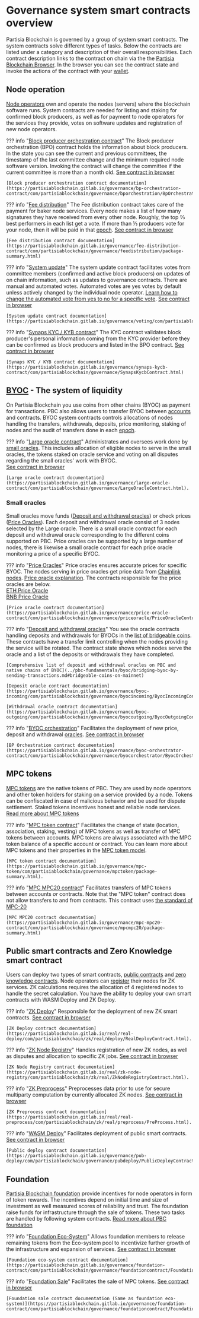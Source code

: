 # Governance system smart contracts overview

Partisia Blockchain is governed by a group of system smart contracts. The system
contracts solve different types of tasks. Below the contracts are listed under a category and description of
their overall responsibilities. Each contract description links to the contract on chain via the
the [Partisia Blockchain Browser](https://browser.partisiablockchain.com/). In the browser you can see the contract state and
invoke the actions of the contract with your [wallet](https://snaps.metamask.io/snap/npm/partisiablockchain/snap/).


## Node operation

[Node operators](../node-operations/start-running-a-node.md) own and operate
the nodes (servers) where the blockchain software runs. System contracts are needed for listing and staking for 
confirmed block producers, as well as for payment to node operators for the services they provide, votes on software updates and registration of new node operators.

??? info "[Block producer orchestration contract](https://browser.partisiablockchain.com/contracts/04203b77743ad0ca831df9430a6be515195733ad91)"
    The Block producer orchestration (BPO) contract holds the information about block producers. In the state you can see
    the current and previous committees, the timestamp of the last committee change and the minimum required node software version. Invoking the contract will change the committee if the current committee is more than a month old. [See contract in browser](https://browser.partisiablockchain.com/contracts/04203b77743ad0ca831df9430a6be515195733ad91)
    
    [Block producer orchestration contract documentation](https://partisiablockchain.gitlab.io/governance/bp-orchestration-contract/com/partisiablockchain/governance/bporchestration/BpOrchestrationContract.html)


??? info "[Fee distribution](https://browser.partisiablockchain.com/contracts/04fe17d1009372c8ed3ac5b790b32e349359c2c7e9)"
    The Fee distribution contract takes care of the payment for baker node services. Every node makes a list of how many
    signatures they have received from every other node. Roughly, the top ⅔ best performers in each list get a vote. If more
    than ⅓ producers vote for your node, then it will be paid in that [epoch](dictionary.md#epoch). [See contract in browser](https://browser.partisiablockchain.com/contracts/04fe17d1009372c8ed3ac5b790b32e349359c2c7e9)

    [Fee distribution contract documentation](https://partisiablockchain.gitlab.io/governance/fee-distribution-contract/com/partisiablockchain/governance/feedistribution/package-summary.html)

??? info "[System update](https://browser.partisiablockchain.com/contracts/04c5f00d7c6d70c3d0919fd7f81c7b9bfe16063620)"
    The system update contract facilitates votes from committee members (confirmed and active block producers) on updates of
    on chain information, such as updates to governance contracts. There are manual and automated votes. Automated votes are
    yes votes by default unless actively changed by the individual node operator. [Learn how to change the automated vote from yes to no for a specific vote](../node-operations/how-system-updates-and-voting-work.md). [See contract in browser](https://browser.partisiablockchain.com/contracts/04c5f00d7c6d70c3d0919fd7f81c7b9bfe16063620)

    [System update contract documentation](https://partisiablockchain.gitlab.io/governance/voting/com/partisiablockchain/governance/voting/VotingContract.html)

??? info "[Synaps KYC / KYB contract](https://browser.partisiablockchain.com/contracts/014aeb24bb43eb1d62c0cebf2a1318e63e35e53f96)"
    The KYC contract validates block producer's personal information coming from the KYC provider before they can be
    confirmed as block producers and listed in the BPO contract. [See contract in browser](https://browser.partisiablockchain.com/contracts/014aeb24bb43eb1d62c0cebf2a1318e63e35e53f96)

    [Synaps KYC / KYB contract documentation](https://partisiablockchain.gitlab.io/governance/synaps-kycb-contract/com/partisiablockchain/governance/SynapsKycbContract.html)

## [BYOC](../pbc-fundamentals/byoc/introduction-to-byoc.md) - The system of liquidity

On Partisia Blockchain you use coins from other chains (BYOC) as payment for transactions. PBC also allows users to
transfer BYOC between [accounts](create-an-account.md) and contracts. BYOC system contracts controls allocations of nodes handling the
transfers, withdrawals, deposits, price monitoring, staking of nodes and the audit of transfers done in each [epoch](dictionary.md#epoch).

??? info "[Large oracle contract](https://browser.partisiablockchain.com/contracts/04f1ab744630e57fb9cfcd42e6ccbf386977680014)"
    Administrates and oversees work done by [small oracles](../pbc-fundamentals/dictionary.md#small-oracle). This includes allocation of eligible nodes to serve in the small oracles, the tokens staked on oracle service and voting on all disputes regarding the small oracles' work with BYOC.   
    [See contract in browser](https://browser.partisiablockchain.com/contracts/04f1ab744630e57fb9cfcd42e6ccbf386977680014)    

    [Large oracle contract documentation](https://partisiablockchain.gitlab.io/governance/large-oracle-contract/com/partisiablockchain/governance/LargeOracleContract.html).

### Small oracles

Small oracles move funds ([Deposit and withdrawal oracles](https://partisiablockchain.gitlab.io/documentation/node-operations/oracles-on-partisia-blockchain.html#what-is-a-small-oracle)) or check prices ([Price Oracles](../pbc-fundamentals/dictionary.md#price-oracle)). Each deposit and withdrawal oracle consist of 3 nodes selected by the Large oracle. There is a small oracle contract for each deposit and withdrawal oracle corresponding to the different coins supported on PBC. Price oracles can be supported by a large number of nodes, there is likewise a small oracle contract for each price oracle monitoring a price of a specific BYOC.

??? info "[Price Oracles](../pbc-fundamentals/dictionary.md#price-oracle)"
    Price oracles ensures accurate prices for specific BYOC. The nodes serving in price oracles get price data from [Chainlink nodes](https://docs.chain.link/data-feeds/price-feeds). [Price oracle explanation](../pbc-fundamentals/dictionary.md#price-oracle). The contracts responsible for the price oracles are below.    
    [ETH Price Oracle](https://browser.partisiablockchain.com/contracts/0485010babcdb7aa56a0da57a840d81e2ea5f5705d)    
    [BNB Price Oracle](https://browser.partisiablockchain.com/contracts/049abfc6e763e8115e886fd1f7811944f43b533c39)

    [Price oracle contract documentation](https://partisiablockchain.gitlab.io/governance/price-oracle-contract/com/partisiablockchain/governance/priceoracle/PriceOracleContract.html).


??? info "[Deposit and withdrawal oracles](https://partisiablockchain.gitlab.io/documentation/node-operations/oracles-on-partisia-blockchain.html#what-is-a-small-oracle)"
    You see the oracle contracts handling deposits and withdrawals for BYOCs in the [list of bridgeable coins](../pbc-fundamentals/byoc/bridging-byoc-by-sending-transactions.md#bridgeable-coins-on-mainnet). These contracts have a transfer limit controlling when the nodes providing the service will be rotated. The
    contract state shows which nodes serve the oracle and a list of the deposits or withdrawals they have completed. 

    [Comprehensive list of deposit and withdrawal oracles on PBC and native chains of BYOC](../pbc-fundamentals/byoc/bridging-byoc-by-sending-transactions.md#bridgeable-coins-on-mainnet) 

    [Deposit oracle contract documentation](https://partisiablockchain.gitlab.io/governance/byoc-incoming/com/partisiablockchain/governance/byocincoming/ByocIncomingContract.html).

    [Withdrawal oracle contract documentation](https://partisiablockchain.gitlab.io/governance/byoc-outgoing/com/partisiablockchain/governance/byocoutgoing/ByocOutgoingContract.html).

??? info "[BYOC orchestration](https://browser.partisiablockchain.com/contracts/0458ff0a290e2fe847b23a364925799d1c53c8b36b)"
    Facilitates the deployment of new price, deposit and withdrawal [oracles](../node-operations/run-a-deposit-or-withdrawal-oracle-node.md). [See contract in browser](https://browser.partisiablockchain.com/contracts/0458ff0a290e2fe847b23a364925799d1c53c8b36b)
    
    [BP Orchestration contract documentation](https://partisiablockchain.gitlab.io/governance/byoc-orchestrator-contract/com/partisiablockchain/governance/byocorchestrator/ByocOrchestratorContract.html).


## MPC tokens

[MPC tokens](dictionary.md#mpc-token) are the native tokens of PBC. They are used by node operators and other token holders for staking on a service
provided by a node. Tokens can be confiscated in case of malicious behavior and be used for dispute settlement. Staked
tokens incentives honest and reliable node services. [Read more about MPC tokens](dictionary.md#mpc-token)

??? info "[MPC token contract](https://browser.partisiablockchain.com/contracts/01a4082d9d560749ecd0ffa1dcaaaee2c2cb25d881)"
    Facilitates the change of state (location, association, staking, vesting) of MPC tokens as well as transfer of MPC
    tokens between accounts. MPC tokens are always associated with the MPC token balance of a specific account or contract. You can
    learn more about MPC tokens and their properties in the [MPC token model](mpc-token-model-and-account-elements.md).
    
    [MPC token contract documentation](https://partisiablockchain.gitlab.io/governance/mpc-token/com/partisiablockchain/governance/mpctoken/package-summary.html).    

??? info "[MPC MPC20 contract](https://browser.partisiablockchain.com/contracts/01615beb1c2bf57e45fcd1c4e67ef35b8735a685b1)"
    Facilitates transfers of MPC tokens between accounts *or* contracts. Note that the "MPC token" contract does not allow transfers to and from contracts. This contract uses [the standard of MPC-20](../smart-contracts/integration/mpc-20-token-contract.md)
    
    [MPC MPC20 contract documentation](https://partisiablockchain.gitlab.io/governance/mpc-mpc20-contract/com/partisiablockchain/governance/mpcmpc20/package-summary.html)

## Public smart contracts and Zero Knowledge smart contract

Users can deploy two types of smart contracts, [public contracts](../smart-contracts/what-is-a-smart-contract.md) and [zero knowledge contracts](../smart-contracts/zk-smart-contracts/zk-smart-contracts.md). Node operators can [register](https://browser.partisiablockchain.com/contracts/01a2020bb33ef9e0323c7a3210d5cb7fd492aa0d65/registerAsZkNode) their nodes for ZK services. ZK calculations requires the allocation of 4 registered nodes to handle the
secret calculation. You have the ability to deploy your own smart contracts with WASM Deploy and ZK Deploy.

??? info "[ZK Deploy](https://browser.partisiablockchain.com/contracts/018bc1ccbb672b87710327713c97d43204905082cb)"
    Responsible for the deployment of new ZK smart contracts. [See contract in browser](https://browser.partisiablockchain.com/contracts/018bc1ccbb672b87710327713c97d43204905082cb)

    [ZK Deploy contract documentation](https://partisiablockchain.gitlab.io/real/real-deploy/com/partisiablockchain/zk/real/deploy/RealDeployContract.html).

??? info "[ZK Node Registry](https://browser.partisiablockchain.com/contracts/01a2020bb33ef9e0323c7a3210d5cb7fd492aa0d65)"
    Handles registration of new ZK nodes, as well as disputes and allocation to specific ZK jobs. [See contract in browser](https://browser.partisiablockchain.com/contracts/01a2020bb33ef9e0323c7a3210d5cb7fd492aa0d65)
    
    [ZK Node Registry contract documentation](https://partisiablockchain.gitlab.io/real/zk-node-registry/com/partisiablockchain/zk/real/ZkNodeRegistryContract.html).

??? info "[ZK Preprocess](https://browser.partisiablockchain.com/contracts/01385fedf807390c3dedf42ba51208bc51292e2657)"
    Preprocesses data prior to use for secure multiparty computation by currently allocated ZK nodes. [See contract in browser](https://browser.partisiablockchain.com/contracts/01385fedf807390c3dedf42ba51208bc51292e2657)

    [ZK Preprocess contract documentation](https://partisiablockchain.gitlab.io/real/real-preprocess/com/partisiablockchain/zk/real/preprocess/PreProcess.html).

??? info "[WASM Deploy](https://browser.partisiablockchain.com/contracts/0197a0e238e924025bad144aa0c4913e46308f9a4d)"
    Facilitates deployment of public smart contracts. [See contract in browser](https://browser.partisiablockchain.com/contracts/0197a0e238e924025bad144aa0c4913e46308f9a4d)
    
    [Public deploy contract documentation](https://partisiablockchain.gitlab.io/governance/pub-deploy/com/partisiablockchain/governance/pubdeploy/PublicDeployContract.html).

## Foundation

[Partisia Blockchain foundation](https://partisiablockchain.com/foundation) provide incentives for node
operators in form of token rewards. The incentives depend on initial time and size of investment as well measured scores of reliability and trust. The foundation raise funds for infrastructure through the sale of tokens. These two tasks are handled 
by following system contracts. [Read more about PBC foundation](https://partisiablockchain.com/foundation)

??? info "[Foundation Eco-System](https://browser.partisiablockchain.com/contracts/01ad44bb0277a8df16408006c375a6fa015bb22c97)"
    Allows foundation members to release remaining tokens from the Eco-system pool to incentivize further growth of the
    infrastructure and expansion of services. [See contract in browser](https://browser.partisiablockchain.com/contracts/01ad44bb0277a8df16408006c375a6fa015bb22c97)

    [Foundation eco-system contract documentation](https://partisiablockchain.gitlab.io/governance/foundation-contract/com/partisiablockchain/governance/foundationcontract/FoundationContract.html)

??? info "[Foundation Sale](https://browser.partisiablockchain.com/contracts/012635f1c0a9bffd59853c6496e1c26ebda0e2b4da)"
    Facilitates the sale of MPC tokens. [See contract in browser](https://browser.partisiablockchain.com/contracts/012635f1c0a9bffd59853c6496e1c26ebda0e2b4da)

    [Foundation sale contract documentation (Same as foundation eco-system)](https://partisiablockchain.gitlab.io/governance/foundation-contract/com/partisiablockchain/governance/foundationcontract/FoundationContract.html)